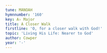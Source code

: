 ```yaml
---
tune: MANOAH
hymnnumber: '160'
key: A♭ Major
title: A Closer Walk
firstline: 'O, for a closer walk with God!'
topic: 'Living His Life: Nearer to God'
author: Cowper
year: '-'
---
```

